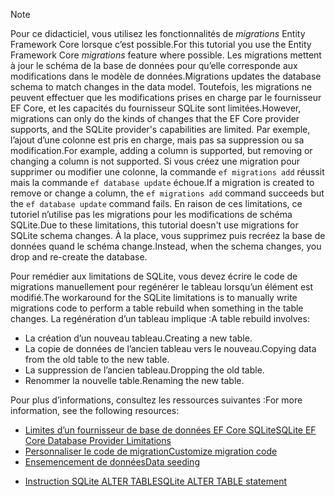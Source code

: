 
> [!NOTE]
> <span data-ttu-id="e34c8-101">Pour ce didacticiel, vous utilisez les fonctionnalités de *migrations* Entity Framework Core lorsque c’est possible.</span><span class="sxs-lookup"><span data-stu-id="e34c8-101">For this tutorial you use the Entity Framework Core *migrations* feature where possible.</span></span> <span data-ttu-id="e34c8-102">Les migrations mettent à jour le schéma de la base de données pour qu’elle corresponde aux modifications dans le modèle de données.</span><span class="sxs-lookup"><span data-stu-id="e34c8-102">Migrations updates the database schema to match changes in the data model.</span></span> <span data-ttu-id="e34c8-103">Toutefois, les migrations ne peuvent effectuer que les modifications prises en charge par le fournisseur EF Core, et les capacités du fournisseur SQLite sont limitées.</span><span class="sxs-lookup"><span data-stu-id="e34c8-103">However, migrations can only do the kinds of changes that the EF Core provider supports, and the SQLite provider's capabilities are limited.</span></span> <span data-ttu-id="e34c8-104">Par exemple, l’ajout d’une colonne est pris en charge, mais pas sa suppression ou sa modification.</span><span class="sxs-lookup"><span data-stu-id="e34c8-104">For example, adding a column is supported, but removing or changing a column is not supported.</span></span> <span data-ttu-id="e34c8-105">Si vous créez une migration pour supprimer ou modifier une colonne, la commande `ef migrations add` réussit mais la commande `ef database update` échoue.</span><span class="sxs-lookup"><span data-stu-id="e34c8-105">If a migration is created to remove or change a column, the `ef migrations add` command succeeds but the `ef database update` command fails.</span></span> <span data-ttu-id="e34c8-106">En raison de ces limitations, ce tutoriel n’utilise pas les migrations pour les modifications de schéma SQLite.</span><span class="sxs-lookup"><span data-stu-id="e34c8-106">Due to these limitations, this tutorial doesn't use migrations for SQLite schema changes.</span></span> <span data-ttu-id="e34c8-107">À la place, vous supprimez puis recréez la base de données quand le schéma change.</span><span class="sxs-lookup"><span data-stu-id="e34c8-107">Instead, when the schema changes, you drop and re-create the database.</span></span>
>
><span data-ttu-id="e34c8-108">Pour remédier aux limitations de SQLite, vous devez écrire le code de migrations manuellement pour regénérer le tableau lorsqu’un élément est modifié.</span><span class="sxs-lookup"><span data-stu-id="e34c8-108">The workaround for the SQLite limitations is to manually write migrations code to perform a table rebuild when something in the table changes.</span></span> <span data-ttu-id="e34c8-109">La regénération d’un tableau implique :</span><span class="sxs-lookup"><span data-stu-id="e34c8-109">A table rebuild involves:</span></span>
>
>* <span data-ttu-id="e34c8-110">La création d’un nouveau tableau.</span><span class="sxs-lookup"><span data-stu-id="e34c8-110">Creating a new table.</span></span>
>* <span data-ttu-id="e34c8-111">La copie de données de l’ancien tableau vers le nouveau.</span><span class="sxs-lookup"><span data-stu-id="e34c8-111">Copying data from the old table to the new table.</span></span>
>* <span data-ttu-id="e34c8-112">La suppression de l’ancien tableau.</span><span class="sxs-lookup"><span data-stu-id="e34c8-112">Dropping the old table.</span></span>
>* <span data-ttu-id="e34c8-113">Renommer la nouvelle table.</span><span class="sxs-lookup"><span data-stu-id="e34c8-113">Renaming the new table.</span></span>
>
><span data-ttu-id="e34c8-114">Pour plus d’informations, consultez les ressources suivantes :</span><span class="sxs-lookup"><span data-stu-id="e34c8-114">For more information, see the following resources:</span></span>
>
> * [<span data-ttu-id="e34c8-115">Limites d’un fournisseur de base de données EF Core SQLite</span><span class="sxs-lookup"><span data-stu-id="e34c8-115">SQLite EF Core Database Provider Limitations</span></span>](/ef/core/providers/sqlite/limitations)
> * [<span data-ttu-id="e34c8-116">Personnaliser le code de migration</span><span class="sxs-lookup"><span data-stu-id="e34c8-116">Customize migration code</span></span>](/ef/core/managing-schemas/migrations/#customize-migration-code)
> * [<span data-ttu-id="e34c8-117">Ensemencement de données</span><span class="sxs-lookup"><span data-stu-id="e34c8-117">Data seeding</span></span>](/ef/core/modeling/data-seeding)
  * [<span data-ttu-id="e34c8-118">Instruction SQLite ALTER TABLE</span><span class="sxs-lookup"><span data-stu-id="e34c8-118">SQLite ALTER TABLE statement</span></span>](https://sqlite.org/lang_altertable.html)